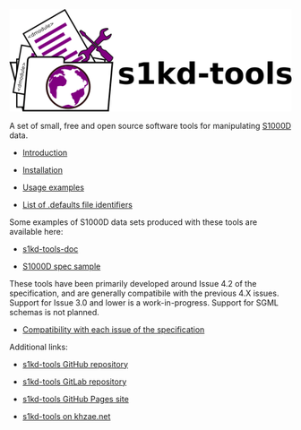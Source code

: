 ![s1kd-tools](doc/ICN-S1000DTOOLS-A-000000-A-KHZAE-00001-A-001-01.PNG)

A set of small, free and open source software tools for manipulating [S1000D](http://www.s1000d.org) data.

-   [Introduction](INTRO.md)

-   [Installation](INSTALL.md)

-   [Usage examples](EXAMPLE.md)

-   [List of .defaults file identifiers](DEFAULTS.md)

Some examples of S1000D data sets produced with these tools are available here:

-   [s1kd-tools-doc](http://github.com/kibook/s1kd-tools-doc)

-   [S1000D spec sample](http://github.com/kibook/S1000D)

These tools have been primarily developed around Issue 4.2 of the specification, and are generally compatibile with the previous 4.X issues. Support for Issue 3.0 and lower is a work-in-progress. Support for SGML schemas is not planned.

-   [Compatibility with each issue of the specification](COMPATIBILITY.md)

Additional links:

-   [s1kd-tools GitHub repository](http://github.com/kibook/s1kd-tools)

-   [s1kd-tools GitLab repository](http://gitlab.com/kibukj/s1kd-tools)

-   [s1kd-tools GitHub Pages site](http://kibook.github.io/s1kd-tools)

-   [s1kd-tools on khzae.net](http://khzae.net/1/s1kd/s1kd-tools)
